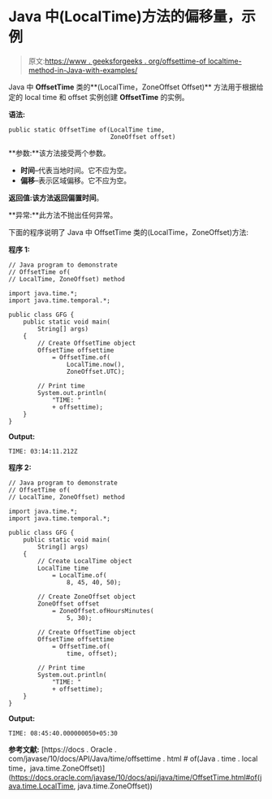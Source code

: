 # Java 中(LocalTime)方法的偏移量，示例

> 原文:[https://www . geeksforgeeks . org/offsettime-of localtime-method-in-Java-with-examples/](https://www.geeksforgeeks.org/offsettime-oflocaltime-method-in-java-with-examples/)

Java 中 **OffsetTime** 类的**(LocalTime，ZoneOffset Offset)** 方法用于根据给定的 local time 和 offset 实例创建 **OffsetTime** 的实例。

**语法:**

```
public static OffsetTime of(LocalTime time,
                            ZoneOffset offset)

```

**参数:**该方法接受两个参数。

*   **时间**–代表当地时间。它不应为空。
*   **偏移**–表示区域偏移。它不应为空。

**返回值:**该方法返回**偏置时间**。

**异常:**此方法不抛出任何异常。

下面的程序说明了 Java 中 OffsetTime 类的(LocalTime，ZoneOffset)方法:

**程序 1:**

```
// Java program to demonstrate
// OffsetTime of(
// LocalTime, ZoneOffset) method

import java.time.*;
import java.time.temporal.*;

public class GFG {
    public static void main(
        String[] args)
    {
        // Create OffsetTime object
        OffsetTime offsettime
            = OffsetTime.of(
                LocalTime.now(),
                ZoneOffset.UTC);

        // Print time
        System.out.println(
            "TIME: "
            + offsettime);
    }
}
```

**Output:**

```
TIME: 03:14:11.212Z

```

**程序 2:**

```
// Java program to demonstrate
// OffsetTime of(
// LocalTime, ZoneOffset) method

import java.time.*;
import java.time.temporal.*;

public class GFG {
    public static void main(
        String[] args)
    {
        // Create LocalTime object
        LocalTime time
            = LocalTime.of(
                8, 45, 40, 50);

        // Create ZoneOffset object
        ZoneOffset offset
            = ZoneOffset.ofHoursMinutes(
                5, 30);

        // Create OffsetTime object
        OffsetTime offsettime
            = OffsetTime.of(
                time, offset);

        // Print time
        System.out.println(
            "TIME: "
            + offsettime);
    }
}
```

**Output:**

```
TIME: 08:45:40.000000050+05:30

```

**参考文献:**
[https://docs . Oracle . com/javase/10/docs/API/Java/time/offsettime . html # of(Java . time . local time，java.time.ZoneOffset)](https://docs.oracle.com/javase/10/docs/api/java/time/OffsetTime.html#of(java.time.LocalTime, java.time.ZoneOffset))